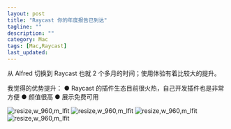 ```yaml
---
layout: post
title: "Raycast 你的年度报告已到达"
tagline: ""
description: ""
category: Mac
tags: [Mac,Raycast]
last_updated: 
---
```


从 Alfred 切换到 Raycast 也就 2 个多月的时间；使用体验有着比较大的提升。

我觉得的优势提升：
● Raycast 的插件生态目前很火热，自己开发插件也是非常方便
● 颜值很高
● 展示免费可用

<img src='http://ipic-typora-samzong.oss-cn-qingdao.aliyuncs.com//uPic/baomNz.jpg?x-oss-process=image/resize,w_960,m_lfit' alt='resize,w_960,m_lfit'/>

<img src='http://ipic-typora-samzong.oss-cn-qingdao.aliyuncs.com//uPic/LYzycF.jpg?x-oss-process=image/resize,w_960,m_lfit' alt='resize,w_960,m_lfit'/>

<img src='http://ipic-typora-samzong.oss-cn-qingdao.aliyuncs.com//uPic/aIggtS.jpg?x-oss-process=image/resize,w_960,m_lfit' alt='resize,w_960,m_lfit'/>

<img src='http://ipic-typora-samzong.oss-cn-qingdao.aliyuncs.com//uPic/kl85Wi.jpg?x-oss-process=image/resize,w_960,m_lfit' alt='resize,w_960,m_lfit'/>
